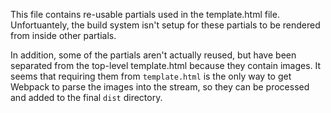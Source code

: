 This file contains re-usable partials used in the template.html file. Unfortuantely, the build system isn't setup for these partials to be rendered from inside other partials.

In addition, some of the partials aren't actually reused, but have been separated from the top-level template.html because they contain images. It seems that requiring them from `template.html` is the only way to get Webpack to parse the images into the stream, so they can be processed and added to the final `dist` directory.
